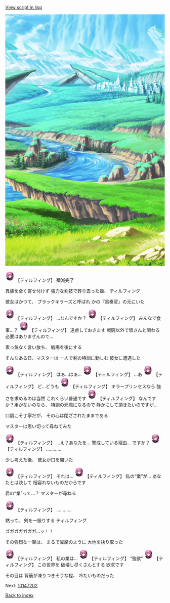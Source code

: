 [View script in lisp](../scripts/10147201.txt)

![plain.png](../images/backgrounds/plain.png)

<img src="../images/units/101471.png" alt="101471.png" height="34"/>
【ティルフィング】
殲滅完了

異族を全く寄せ付けず
強力な剣技で葬り去った姫、
ティルフィング

彼女はかつて、
ブラックキラーズと呼ばれ
かの『黒奏官』の元にいた

<img src="../images/units/101471.png" alt="101471.png" height="34"/>
【ティルフィング】
…なんですか？

<img src="../images/units/101471.png" alt="101471.png" height="34"/>
【ティルフィング】
みんなで食事…？

<img src="../images/units/101471.png" alt="101471.png" height="34"/>
【ティルフィング】
遠慮しておきます
戦闘以外で皆さんと関わる
必要はありませんので…

素っ気なく言い放ち、
戦場を後にする

そんなある日、マスターは
一人で剣の特訓に勤しむ
彼女に遭遇した

<img src="../images/units/101471.png" alt="101471.png" height="34"/>
【ティルフィング】
はぁ…はぁ…

<img src="../images/units/101471.png" alt="101471.png" height="34"/>
【ティルフィング】
…あ

<img src="../images/units/101471.png" alt="101471.png" height="34"/>
【ティルフィング】
ど…どうも

<img src="../images/units/101471.png" alt="101471.png" height="34"/>
【ティルフィング】
キラープリンセスなら
強さを求めるのは当然
これくらい普通です

<img src="../images/units/101471.png" alt="101471.png" height="34"/>
【ティルフィング】
なんですか？用がないのなら、
特訓の邪魔になるので
静かにして頂きたいのですが…

口調こそ丁寧だが、
その心は閉ざされたままである

マスターは思い切って尋ねてみた

<img src="../images/units/101471.png" alt="101471.png" height="34"/>
【ティルフィング】
…え？あなたを…
警戒している理由…
ですか？

<img src="../images/units/101471.png" alt="101471.png" height="34"/>
【ティルフィング】
…………

少し考えた後、
彼女が口を開いた

<img src="../images/units/101471.png" alt="101471.png" height="34"/>
【ティルフィング】
それは…

<img src="../images/units/101471.png" alt="101471.png" height="34"/>
【ティルフィング】
私の“業”が…
あなたとは決して
相容れないものだからです

君の“業”って…？
マスターが尋ねる

<img src="../images/units/101471.png" alt="101471.png" height="34"/>
【ティルフィング】
…………

黙って、
剣を一振りする
ティルフィング

ゴガガガガガガ…ッ！！

その強烈な一撃は、
まるで豆腐のように
大地を抉り取った

<img src="../images/units/101471.png" alt="101471.png" height="34"/>
【ティルフィング】
私の業は…

<img src="../images/units/101471.png" alt="101471.png" height="34"/>
【ティルフィング】
“強欲”

<img src="../images/units/101471.png" alt="101471.png" height="34"/>
【ティルフィング】
この世界を
破壊し尽くさんとする
欲求です

その目は
背筋が凍りつきそうな程、
冷たいものだった


Next: [10147202](10147202.md)

[Back to index](index.md)

